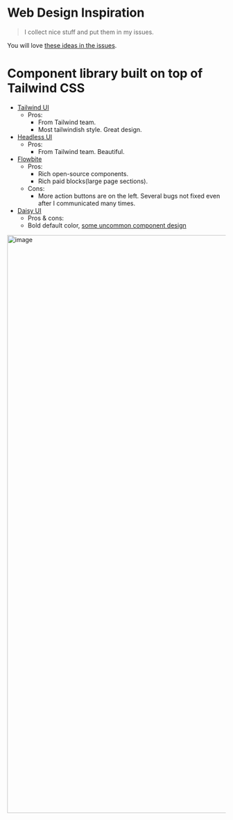 # Web Design Inspiration

> I collect nice stuff and put them in my issues.

You will love [these ideas in the issues](https://github.com/shrekuu/web-design-inspiration/issues).

# Component library built on top of Tailwind CSS

- [Tailwind UI](https://tailwindui.com/components/preview)
  - Pros: 
    - From Tailwind team.
    - Most tailwindish style. Great design.
- [Headless UI](https://headlessui.com/react/menu)
  - Pros:
    - From Tailwind team. Beautiful.
- [Flowbite](https://flowbite.com/#components)
  - Pros:
    - Rich open-source components.
    - Rich paid blocks(large page sections).
  - Cons:
    - More action buttons are on the left. Several bugs not fixed even after I communicated many times.
- [Daisy UI](https://daisyui.com/)
  - Pros & cons:
  - Bold default color, [some uncommon component design](https://daisyui.com/components/tab/?lang=en)


<img width="1333" alt="image" src="https://user-images.githubusercontent.com/3136026/208117415-b380f10b-6315-4c74-948b-f86f5302d274.png">
